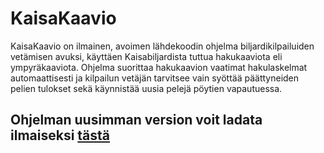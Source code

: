 # KaisaKaavio

KaisaKaavio on ilmainen, avoimen lähdekoodin ohjelma biljardikilpailuiden vetämisen avuksi, käyttäen Kaisabiljardista
tuttua hakukaaviota eli ympyräkaaviota. Ohjelma suorittaa hakukaavion vaatimat hakulaskelmat automaattisesti ja
kilpailun vetäjän tarvitsee vain syöttää päättyneiden pelien tulokset sekä käynnistää uusia pelejä pöytien vapautuessa.

## Ohjelman uusimman version voit ladata ilmaiseksi [tästä](https://github.com/iliip0/KaisaKaavio/raw/refs/heads/main/KaisaKaavio.exe)
 